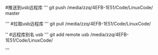 #推送到usb远程库
'''
git push /media/zzq/4EFB-1E51/Code/LinuxCode/ master

'''
#拉取usb远程库
'''
git pull /media/zzq/4EFB-1E51/Code/LinuxCode/

''
#远程库别名 usb
'''
git add remote usb /media/zzq/4EFB-1E51/Code/LinuxCode/

'''
